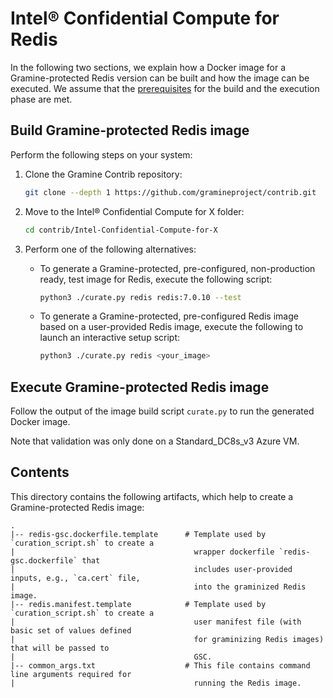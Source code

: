 # Intel® Confidential Compute for Redis

In the following two sections, we explain how a Docker image for a Gramine-protected Redis version
can be built and how the image can be executed. We assume that the [prerequisites](../../README.md)
for the build and the execution phase are met.


## Build Gramine-protected Redis image

Perform the following steps on your system:

1. Clone the Gramine Contrib repository:
   ```sh
   git clone --depth 1 https://github.com/gramineproject/contrib.git
   ```

2. Move to the Intel® Confidential Compute for X folder:
   ```sh
   cd contrib/Intel-Confidential-Compute-for-X
   ```

3. Perform one of the following alternatives:
   - To generate a Gramine-protected, pre-configured, non-production ready, test image for Redis,
     execute the following script:
     ```sh
     python3 ./curate.py redis redis:7.0.10 --test
     ```
   - To generate a Gramine-protected, pre-configured Redis image based on a user-provided Redis
     image, execute the following to launch an interactive setup script:
     ```sh
     python3 ./curate.py redis <your_image>
     ```


## Execute Gramine-protected Redis image

Follow the output of the image build script `curate.py` to run the generated Docker image.

Note that validation was only done on a Standard_DC8s_v3 Azure VM.


## Contents

This directory contains the following artifacts, which help to create a Gramine-protected Redis
image:

    .
    |-- redis-gsc.dockerfile.template      # Template used by `curation_script.sh` to create a
    |                                        wrapper dockerfile `redis-gsc.dockerfile` that
    |                                        includes user-provided inputs, e.g., `ca.cert` file,
    |                                        into the graminized Redis image.
    |-- redis.manifest.template            # Template used by `curation_script.sh` to create a
    |                                        user manifest file (with basic set of values defined
    |                                        for graminizing Redis images) that will be passed to
    |                                        GSC.
    |-- common_args.txt                    # This file contains command line arguments required for
    |                                        running the Redis image.
